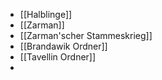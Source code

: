 - [[Halblinge]]
- [[Zarman]]
- [[Zarman'scher Stammeskrieg]]
- [[Brandawik Ordner]]
- [[Tavellin Ordner]]
- 
